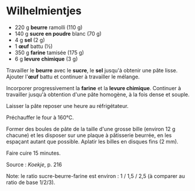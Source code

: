 # Wilhelmientjes

* 220 g **beurre** ramolli (110 g)
* 140 g **sucre en poudre** blanc (70 g)
* 4 g **sel** (2 g)
* 1 **&oelig;uf** battu (½)
* 350 g **farine** tamisée (175 g)
* 6 g **levure chimique** (3 g)

Travailler le **beurre** avec le **sucre**, le **sel** jusqu'à obtenir une pâte lisse. Ajouter l'**&oelig;uf** battu et continuer à travailler le mélange.

Incorporer progressivement la **farine** et la **levure chimique**. Continuer à travailler jusqu'à obtention d'une pâte homogène, à la fois dense et souple.

Laisser la pâte reposer une heure au réfrigétateur.

Préchauffer le four à 160°C.

Former des boules de pâte de la taille d'une grosse bille (environ 12 g chacune) et les disposer sur une plaque à pâtisserie beurrée, en les espaçant autant que possible. Aplatir les billes en disques fins (2 mm).

Faire cuire 15 minutes.

Source : *Koekje*, p. 216

Note: le ratio sucre-beurre-farine est environ : 1 / 1,5 / 2,5 (à comparer au ratio de base 1/2/3).

